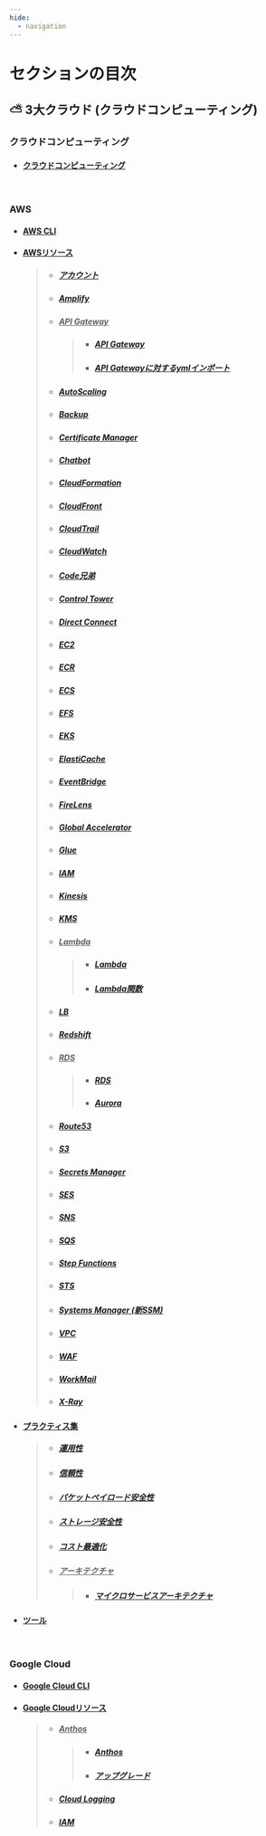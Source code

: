 ```yaml
---
hide:
  - navigation
---
```


# セクションの目次

## ⛅ 3大クラウド (クラウドコンピューティング)

### クラウドコンピューティング

- #### [︎クラウドコンピューティング](https://hiroki-it.github.io/tech-notebook/cloud_computing/cloud_computing.html)

<br>

### AWS

- #### [︎AWS CLI](https://hiroki-it.github.io/tech-notebook/cloud_computing/cloud_computing_aws_cli.html)

- #### <u>AWSリソース</u>

  > - ##### [アカウント](https://hiroki-it.github.io/tech-notebook/cloud_computing/cloud_computing_aws_resource_account.html)
  > - ##### [Amplify](https://hiroki-it.github.io/tech-notebook/cloud_computing/cloud_computing_aws_resource_amplify.html)
  > - ##### <u>API Gateway</u>
  >   > - ##### [︎API Gateway](https://hiroki-it.github.io/tech-notebook/cloud_computing/cloud_computing_aws_resource_api_gateway.html)
  >   > - ##### [︎API Gatewayに対するymlインポート](https://hiroki-it.github.io/tech-notebook/cloud_computing/cloud_computing_aws_resource_api_gateway_import.html)
  > - ##### [︎AutoScaling](https://hiroki-it.github.io/tech-notebook/cloud_computing/cloud_computing_aws_resource_autoscaling.html)
  > - ##### [Backup](https://hiroki-it.github.io/tech-notebook/cloud_computing/cloud_computing_aws_resource_backup.html)
  > - ##### [Certificate Manager](https://hiroki-it.github.io/tech-notebook/cloud_computing/cloud_computing_aws_resource_certificate_manager.html)
  > - ##### [Chatbot](https://hiroki-it.github.io/tech-notebook/cloud_computing/cloud_computing_aws_resource_chatbot.html)
  > - ##### [CloudFormation](https://hiroki-it.github.io/tech-notebook/cloud_computing/cloud_computing_aws_resource_cloudformation.html)
  > - ##### [CloudFront](https://hiroki-it.github.io/tech-notebook/cloud_computing/cloud_computing_aws_resource_cloudfront.html)
  > - ##### [CloudTrail](https://hiroki-it.github.io/tech-notebook/cloud_computing/cloud_computing_aws_resource_cloudtrail.html)
  > - ##### [CloudWatch](https://hiroki-it.github.io/tech-notebook/cloud_computing/cloud_computing_aws_resource_cloudwatch.html)
  > - ##### [Code兄弟](https://hiroki-it.github.io/tech-notebook/cloud_computing/cloud_computing_aws_resource_code.html)
  > - ##### [Control Tower](https://hiroki-it.github.io/tech-notebook/cloud_computing/cloud_computing_aws_resource_control_tower.html)
  > - ##### [Direct Connect](https://hiroki-it.github.io/tech-notebook/cloud_computing/cloud_computing_aws_resource_direct_connect.html)
  > - ##### [︎EC2](https://hiroki-it.github.io/tech-notebook/cloud_computing/cloud_computing_aws_resource_ec2.html)
  > - ##### [ECR](https://hiroki-it.github.io/tech-notebook/cloud_computing/cloud_computing_aws_resource_ecr.html)
  > - ##### [︎ECS](https://hiroki-it.github.io/tech-notebook/cloud_computing/cloud_computing_aws_resource_ecs.html)
  > - ##### [︎EFS](https://hiroki-it.github.io/tech-notebook/cloud_computing/cloud_computing_aws_resource_efs.html)
  > - ##### [︎EKS](https://hiroki-it.github.io/tech-notebook/cloud_computing/cloud_computing_aws_resource_eks.html)
  > - ##### [︎ElastiCache](https://hiroki-it.github.io/tech-notebook/cloud_computing/cloud_computing_aws_resource_elasticache.html)
  > - ##### [EventBridge](https://hiroki-it.github.io/tech-notebook/cloud_computing/cloud_computing_aws_resource_eventbridge.html)
  > - ##### [FireLens](https://hiroki-it.github.io/tech-notebook/cloud_computing/cloud_computing_aws_resource_firelens.html)
  > - ##### [Global Accelerator](https://hiroki-it.github.io/tech-notebook/cloud_computing/cloud_computing_aws_resource_global_accelerator.html)
  > - ##### [Glue](https://hiroki-it.github.io/tech-notebook/cloud_computing/cloud_computing_aws_resource_glue.html)
  > - ##### [IAM](https://hiroki-it.github.io/tech-notebook/cloud_computing/cloud_computing_aws_resource_iam.html)
  > - ##### [Kinesis](https://hiroki-it.github.io/tech-notebook/cloud_computing/cloud_computing_aws_resource_kinesis.html)
  > - ##### [KMS](https://hiroki-it.github.io/tech-notebook/cloud_computing/cloud_computing_aws_resource_kms.html)
  > - ##### <u>︎Lambda</u>
  >   > - ##### [︎Lambda](https://hiroki-it.github.io/tech-notebook/cloud_computing/cloud_computing_aws_resource_lambda.html)
  >   > - ##### [︎Lambda関数](https://hiroki-it.github.io/tech-notebook/cloud_computing/cloud_computing_aws_resource_lambda_function.html)
  > - ##### [LB](https://hiroki-it.github.io/tech-notebook/cloud_computing/cloud_computing_aws_resource_load_balancer.html)
  > - ##### [Redshift](https://hiroki-it.github.io/tech-notebook/cloud_computing/cloud_computing_aws_resource_redshift.html)
  > - ##### <u>RDS</u>
  >   > - ##### [RDS](https://hiroki-it.github.io/tech-notebook/cloud_computing/cloud_computing_aws_resource_rds.html)
  >   > - ##### [Aurora](https://hiroki-it.github.io/tech-notebook/cloud_computing/cloud_computing_aws_resource_rds_aurora.html)
  > - ##### [Route53](https://hiroki-it.github.io/tech-notebook/cloud_computing/cloud_computing_aws_resource_route53.html)
  > - ##### [S3](https://hiroki-it.github.io/tech-notebook/cloud_computing/cloud_computing_aws_resource_s3.html)
  > - ##### [Secrets Manager](https://hiroki-it.github.io/tech-notebook/cloud_computing/cloud_computing_aws_resource_secrets_manager.html)
  > - ##### [SES](https://hiroki-it.github.io/tech-notebook/cloud_computing/cloud_computing_aws_resource_ses.html)
  > - ##### [SNS](https://hiroki-it.github.io/tech-notebook/cloud_computing/cloud_computing_aws_resource_sns.html)
  > - ##### [SQS](https://hiroki-it.github.io/tech-notebook/cloud_computing/cloud_computing_aws_resource_sqs.html)
  > - ##### [Step Functions](https://hiroki-it.github.io/tech-notebook/cloud_computing/cloud_computing_aws_resource_step_functions.html)
  > - ##### [STS](https://hiroki-it.github.io/tech-notebook/cloud_computing/cloud_computing_aws_resource_sts.html)
  > - ##### [Systems Manager (新SSM) ](https://hiroki-it.github.io/tech-notebook/cloud_computing/cloud_computing_aws_resource_systems_manager.html)
  > - ##### [VPC](https://hiroki-it.github.io/tech-notebook/cloud_computing/cloud_computing_aws_resource_vpc.html)
  > - ##### [WAF](https://hiroki-it.github.io/tech-notebook/cloud_computing/cloud_computing_aws_resource_waf.html)
  > - ##### [WorkMail](https://hiroki-it.github.io/tech-notebook/cloud_computing/cloud_computing_aws_resource_work_mail.html)
  > - ##### [X-Ray](https://hiroki-it.github.io/tech-notebook/cloud_computing/cloud_computing_aws_resource_xray.html)

- #### <u>プラクティス集</u>

  > - ##### [︎運用性](https://hiroki-it.github.io/tech-notebook/cloud_computing/cloud_computing_aws_practices_operability.html)
  > - ##### [︎信頼性](https://hiroki-it.github.io/tech-notebook/cloud_computing/cloud_computing_aws_practices_reliability.html)
  > - ##### [パケットペイロード︎安全性](https://hiroki-it.github.io/tech-notebook/cloud_computing/cloud_computing_aws_practices_security_packet_payload.html)
  > - ##### [ストレージ安全性](https://hiroki-it.github.io/tech-notebook/cloud_computing/cloud_computing_aws_practices_security_storage.html)
  > - ##### [︎コスト最適化](https://hiroki-it.github.io/tech-notebook/cloud_computing/cloud_computing_aws_practices_cost_optimization.html)
  > - ##### <u>アーキテクチャ</u>
  >   > - ##### [マイクロサービスアーキテクチャ](https://hiroki-it.github.io/tech-notebook/cloud_computing/cloud_computing_aws_practices_microservices_architecture.html)

- #### [︎ツール](https://hiroki-it.github.io/tech-notebook/cloud_computing/cloud_computing_aws_tools.html)

<br>

### Google Cloud

- #### [︎Google Cloud CLI](https://hiroki-it.github.io/tech-notebook/cloud_computing/cloud_computing_gcp_cli.html)
- #### <u>Google Cloudリソース</u>
  > - ##### <u>Anthos</u>
  >   > - ##### [︎Anthos](https://hiroki-it.github.io/tech-notebook/cloud_computing/cloud_computing_gcp_resource_anthos.html)
  >   > - ##### [︎アップグレード](https://hiroki-it.github.io/tech-notebook/cloud_computing/cloud_computing_gcp_resource_anthos_upgrade.html)
  > - ##### [Cloud Logging](https://hiroki-it.github.io/tech-notebook/cloud_computing/cloud_computing_gcp_resource_cloud_logging.html)
  > - ##### [IAM](https://hiroki-it.github.io/tech-notebook/cloud_computing/cloud_computing_gcp_resource_iam.html)

<br>
